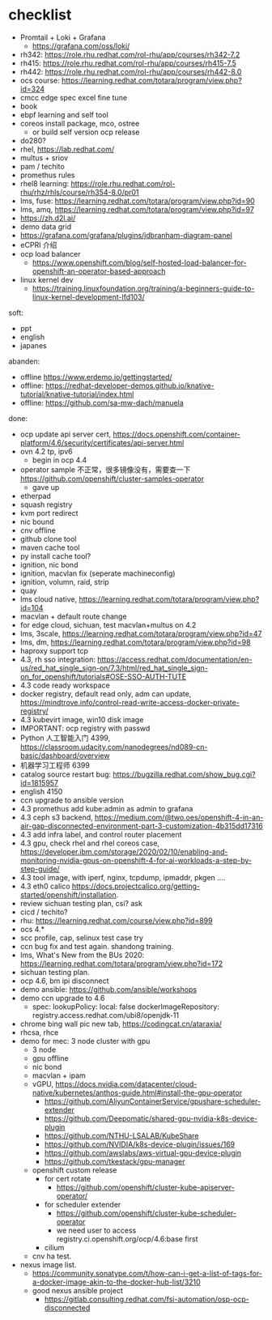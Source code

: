 # checklist


- Promtail + Loki + Grafana
  - https://grafana.com/oss/loki/
- rh342: https://role.rhu.redhat.com/rol-rhu/app/courses/rh342-7.2
- rh415: https://role.rhu.redhat.com/rol-rhu/app/courses/rh415-7.5
- rh442: https://role.rhu.redhat.com/rol-rhu/app/courses/rh442-8.0
- ocs course: https://learning.redhat.com/totara/program/view.php?id=324
- cmcc edge spec excel fine tune
- book
- ebpf learning and self tool
- coreos install package, mco, ostree
  - or build self version ocp release
- do280?
- rhel, https://lab.redhat.com/
- multus + sriov
- pam / techito
- promethus rules
- rhel8 learning: https://role.rhu.redhat.com/rol-rhu/rhz/rhls/course/rh354-8.0/pr01
- lms, fuse: https://learning.redhat.com/totara/program/view.php?id=90
- lms, amq, https://learning.redhat.com/totara/program/view.php?id=97
- https://zh.d2l.ai/
- demo data grid
- https://grafana.com/grafana/plugins/jdbranham-diagram-panel
- eCPRI 介绍
- ocp load balancer
  - https://www.openshift.com/blog/self-hosted-load-balancer-for-openshift-an-operator-based-approach
- linux kernel dev
  - https://training.linuxfoundation.org/training/a-beginners-guide-to-linux-kernel-development-lfd103/

soft:
- ppt
- english
- japanes


abanden:
- offline https://www.erdemo.io/gettingstarted/
- offline: https://redhat-developer-demos.github.io/knative-tutorial/knative-tutorial/index.html
- offline: https://github.com/sa-mw-dach/manuela


done:
- ocp update api server cert, https://docs.openshift.com/container-platform/4.6/security/certificates/api-server.html
- ovn 4.2 tp, ipv6
  - begin in ocp 4.4
- operator sample 不正常，很多镜像没有，需要查一下  https://github.com/openshift/cluster-samples-operator
  - gave up
- etherpad
- squash registry
- kvm port redirect
- nic bound
- cnv offline
- github clone tool
- maven cache tool
- py install cache tool?
- ignition, nic bond
- ignition, macvlan fix (seperate machineconfig)
- ignition, volumn, raid, strip
- quay
- lms cloud native, https://learning.redhat.com/totara/program/view.php?id=104
- macvlan + default route change
- for edge cloud, sichuan, test macvlan+multus on 4.2
- lms, 3scale, https://learning.redhat.com/totara/program/view.php?id=47
- lms, dm, https://learning.redhat.com/totara/program/view.php?id=98
- haproxy support tcp
- 4.3, rh sso integration: https://access.redhat.com/documentation/en-us/red_hat_single_sign-on/7.3/html/red_hat_single_sign-on_for_openshift/tutorials#OSE-SSO-AUTH-TUTE
- 4.3 code ready workspace
- docker registry, default read only, adm can update, https://mindtrove.info/control-read-write-access-docker-private-registry/
- 4.3 kubevirt image, win10 disk image
- IMPORTANT: ocp registry with passwd
- Python 人工智能入门 4399, https://classroom.udacity.com/nanodegrees/nd089-cn-basic/dashboard/overview
- 机器学习工程师 6399
- catalog source restart bug: https://bugzilla.redhat.com/show_bug.cgi?id=1815957
- english 4150
- ccn upgrade to ansible version
- 4.3 promethus add kube:admin as admin to grafana
- 4.3 ceph s3 backend, https://medium.com/@two.oes/openshift-4-in-an-air-gap-disconnected-environment-part-3-customization-4b315dd17316
- 4.3 add infra label, and control router placement
- 4.3 gpu, check rhel and rhel coreos case, https://developer.ibm.com/storage/2020/02/10/enabling-and-monitoring-nvidia-gpus-on-openshift-4-for-ai-workloads-a-step-by-step-guide/
- 4.3 tool image, with iperf, nginx, tcpdump, ipmaddr, pkgen ....
- 4.3 eth0 calico https://docs.projectcalico.org/getting-started/openshift/installation.
- review sichuan testing plan, csi? ask
- cicd / techito?
- rhu: https://learning.redhat.com/course/view.php?id=899
- ocs 4.*
- scc profile, cap, selinux test case try
- ccn bug fix and test again. shandong training.
- lms, What's New from the BUs 2020: https://learning.redhat.com/totara/program/view.php?id=172
- sichuan testing plan.
- ocp 4.6, bm ipi disconnect
- demo ansible: https://github.com/ansible/workshops
- demo ccn upgrade to 4.6
  - spec:
  lookupPolicy:
    local: false
  dockerImageRepository: registry.access.redhat.com/ubi8/openjdk-11
- chrome bing wall pic new tab, https://codingcat.cn/ataraxia/
- rhcsa, rhce
- demo for mec: 3 node cluster with gpu
  - 3 node
  - gpu offline
  - nic bond
  - macvlan + ipam
  - vGPU, https://docs.nvidia.com/datacenter/cloud-native/kubernetes/anthos-guide.html#install-the-gpu-operator
    - https://github.com/AliyunContainerService/gpushare-scheduler-extender
    - https://github.com/Deepomatic/shared-gpu-nvidia-k8s-device-plugin
    - https://github.com/NTHU-LSALAB/KubeShare
    - https://github.com/NVIDIA/k8s-device-plugin/issues/169
    - https://github.com/awslabs/aws-virtual-gpu-device-plugin
    - https://github.com/tkestack/gpu-manager
  - openshift custom release
    - for cert rotate
      - https://github.com/openshift/cluster-kube-apiserver-operator/
    - for scheduler extender
      - https://github.com/openshift/cluster-kube-scheduler-operator
      - we need user to access registry.ci.openshift.org/ocp/4.6:base first
    - cilium  
  - cnv ha test.
- nexus image list.
  - https://community.sonatype.com/t/how-can-i-get-a-list-of-tags-for-a-docker-image-akin-to-the-docker-hub-list/3210
  - good nexus ansible project
    - https://gitlab.consulting.redhat.com/fsi-automation/osp-ocp-disconnected


